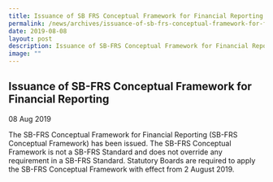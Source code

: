 ```yaml
---
title: Issuance of SB FRS Conceptual Framework for Financial Reporting
permalink: /news/archives/issuance-of-sb-frs-conceptual-framework-for-financial-reporting/
date: 2019-08-08
layout: post
description: Issuance of SB-FRS Conceptual Framework for Financial Reporting
image: ""
---
```

Issuance of SB-FRS Conceptual Framework for Financial Reporting
---------------------------------------------------------------

08 Aug 2019

The SB-FRS Conceptual Framework for Financial Reporting (SB-FRS Conceptual Framework) has been issued. The SB-FRS Conceptual Framework is not a SB-FRS Standard and does not override any requirement in a SB-FRS Standard. Statutory Boards are required to apply the SB-FRS Conceptual Framework with effect from 2 August 2019.